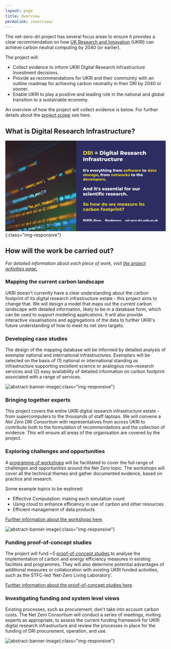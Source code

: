 ```yaml
---
layout: page
title: Overview
permalink: /overview/
---
```


The net-zero-dri project has several focus areas to ensure it provides a clear recommendation on how [UK Research and Innovation](https://www.ukri.org/) (UKRI) can achieve carbon neutral computing by 2040 (or earlier). 

The project will: 

* Collect evidence to inform UKRI Digital Research Infrastructure Investment decisions. 
* Provide as recommendations for UKRI and their community with an outline roadmap for achieving carbon neutrality in their DRI by 2040 or sooner. 
* Enable UKRI to play a positive and leading role in the national and global transition to a sustainable economy. 

An overview of how the project will collect evidence is below. For further details about the [project scope](/scope/) see here. 

## What is Digital Research Infrastructure?
![abstract-banner-image](images/DRI-tweet-graphic.png){:class="img-responsive"} 

## How will the work be carried out?
*For detailed information about each piece of work, visit [the project activities page.](/project-activities/)*

### Mapping the current carbon landscape
UKRI doesn't currently have a clear understanding about the carbon footprint of its digital research infrastructure estate - this project aims to change that. We will design a model that maps out the current carbon landscape with detailed information, likely to be in a database form, which can be used to support modelling applications. It will also provide interactive visualisations and aggregations of the data to further UKRI's future understanding of how to meet its net zero targets.

### Developing case studies
The design of the mapping database will be informed by detailed analysis of exemplar national and international infrastructures. Exemplars will be selected on the basis of (1) national or international standing as infrastructure supporting excellent science or analogous non-research services and (2) easy availability of detailed information on carbon footprint associated with a range of services.

![abstract-banner-image](images/jasmin-banner-bright_DSC7054.jpeg){:class="img-responsive"} 

### Bringing together experts 
This project covers the entire UKRI digital research infrastructure estate - from supercomputers to the thousands of staff laptops. We will convene a *Net Zero DRI Consortium* with representatives from across UKRI to contribute both to the formulation of recommendations and the collection of evidence. This will ensure all areas of the organisation are covered by the project. 

### Exploring challenges and opportunities 
A [programme of workshops](/workshops/) will be facilitated to cover the full range of challenges and opportunities around the Net Zero topic. The workshops will cover all the technical themes and gather documented evidence, based on practice and research. 

Some example topics to be explored: 
* Effective Computation: making each simulation count
* Using cloud to enhance efficiency in use of carbon and other resources
* Efficient management of data products 

[Further information about the workshops here](/workshops/). 

![abstract-banner-image](images/bikes-banner-GettyImages-1307779142.jpeg){:class="img-responsive"} 

### Funding proof-of-concept studies 
The project will fund ~5 [proof-of-concept studies](/proof-of-concept/) to analyse the implementation of carbon and energy efficiency measures in existing facilities and programmes. They will also determine potential advantages of additional measures or collaboration with existing UKRI funded activities, such as the STFC-led ‘Net-Zero Living Laboratory’. 

[Further information about the proof-of-concept studies here](/proof-of-concept/).

### Investigating funding and system level views 
Existing processes, such as procurement, don't take into account carbon costs. The Net Zero Consortium will conduct a series of meetings, inviting experts as appropriate, to assess the current funding framework for UKRI digital research infrastructure and review the processes in place for the funding of DRI procurement, operation, and use. 

![abstract-banner-image](images/trees-banner-GettyImages-1173733640-2.png){:class="img-responsive"} 
